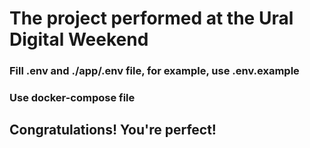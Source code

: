# The project performed at the Ural Digital Weekend

### Fill .env and ./app/.env file, for example, use .env.example

### Use docker-compose file

## Congratulations! You're perfect!
